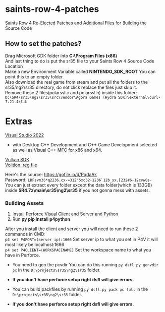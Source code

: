 # saints-row-4-patches
Saints Row 4 Re-Elected Patches and Additional Files for Building the Source Code

## How to set the patches?
Drag Microsoft GDK folder into **C:\Program Files (x86)**<br>
And last thing to do is put the sr35 file to your Saints Row 4 Source Code Location<br>
Make a new Environment Variable called **NINTENDO_SDK_ROOT** You can point this to an empty folder.<br>
Also download the real game from steam and put all the folders to the sr35/ng2/sr35 directory, do not click replace the files just skip it.<br>
Remove these 2 files(polarssl.c and polarssl.h) inside this folder: ``D:\SR4\sr35\ng2\sr35\src\vendor\Agora Games (Hydra SDK)\external\curl-7.21.4\lib``


# Extras
[Visual Studio 2022](https://visualstudio.microsoft.com/tr/vs/)
- with Desktop C++ Development and C++ Game Development selected as well as Visual C++ MFC for x86 and x64.

[Vulkan SDK](https://sdk.lunarg.com/sdk/download/1.3.296.0/windows/VulkanSDK-1.3.296.0-Installer.exe)<br>
[Volition .reg file](/volition.reg)

Here's the source: https://gofile.io/d/PqdaAk<br>
Password: ``LDFsvm36*q2236.cx-=312"5xc32-1236`12b_sx.[232#6-12cvw0s-``<br>
You can just extract every folder except the data folder(which is 133GB) inside **SR4.7z\main\sr35\ng2\sr35** if you not gonna mess with assets.<br>

### Building Assets
1. Install [Perforce Visual Client and Server](https://mega.nz/file/HyYx3BzR#X_i0lWE1l_Lx-4wZSuwLo9X-Ec_L69OCZ2Im7Txz3w8)
and [Python](https://www.python.org/downloads/)
2. Run **py pip install p4python**

After you install the client and server you will need to run these 2 commands in CMD:<br>
`p4 set P4PORT=(server ip):1666` Set server ip to what you set in P4V it will most likely be localhost:1666<br>
`p4 set P4CLIENT=(WORKSPACENAME)` Set the workspace name to what you have in Perforce.

- You need to gen the pcvdir You can do this running `py dsfl.py genvdir pc` in the `D:\projects\sr35\ng2\sr35` folder.
- **If you don't have perforce setup right dsfl will give errors.**

- You can build packfiles by running `py dsfl.py pack pc full` in the `D:\projects\sr35\ng2\sr35` folder.
- **If you don't have perforce setup right dsfl will give errors.**
